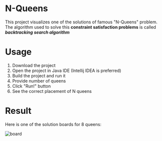 # N-Queens
This project visualizes one of the solutions of famous "N-Queens" problem.
The algorithm used to solve this **constraint satisfaction problems** is called **_backtracking search algorithm_**
# Usage
1. Download the project
2. Open the project in Java IDE (Intellij IDEA is preferred)
3. Build the project and run it
4. Provide number of queens
5. Click "Run!" button
6. See the correct placement of N queens

# Result
Here is one of the solution boards for 8 queens:

![board]

[board]: http://i.imgur.com/hiwZ487.png"
